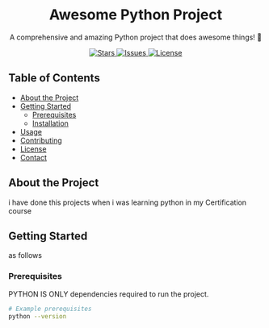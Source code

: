 <!-- Project Title -->
<h1 align="center">Awesome Python Project</h1>

<!-- Project Description -->
<p align="center">
  A comprehensive and amazing Python project that does awesome things! 🚀
</p>

<!-- Badges (Optional) -->
<p align="center">
  <a href="https://github.com/Tejaso7/awesome-python-project/stargazers">
    <img src="https://img.shields.io/github/stars/Tejaso7/Small_Project?style=for-the-badge&color=yellow"
      alt="Stars">
  </a>
  <a href="https://github.com/Tejaso7/awesome-python-project/issues">
    <img src="https://img.shields.io/github/issues/Tejaso7/Small_Project?style=for-the-badge&color=blue"
      alt="Issues">
  </a>
  <a href="https://github.com/Tejaso7/awesome-python-project/blob/main/LICENSE">
    <img src="https://img.shields.io/github/license/Tejaso7/Small_Project?style=for-the-badge&color=green"
      alt="License">
  </a>
</p>

<!-- Table of Contents -->
## Table of Contents

- [About the Project](#about-the-project)
- [Getting Started](#getting-started)
  - [Prerequisites](#prerequisites)
  - [Installation](#installation)
- [Usage](#usage)
- [Contributing](#contributing)
- [License](#license)
- [Contact](#contact)

<!-- About the Project -->
## About the Project

i have done this projects when i was learning python in my  Certification course 

<!-- Getting Started -->
## Getting Started

as follows 

### Prerequisites

PYTHON IS ONLY  dependencies required to run the project.

```bash
# Example prerequisites
python --version
